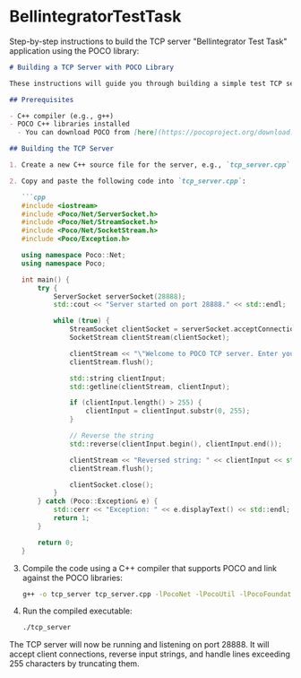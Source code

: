 # BellintegratorTestTask

Step-by-step instructions to build the TCP server "Bellintegrator Test Task" application using the POCO library:

```markdown
# Building a TCP Server with POCO Library

These instructions will guide you through building a simple test TCP server using the POCO C++ library. The server will accept client connections on port 28888, reverse strings entered by clients, and handle lines exceeding 255 characters.

## Prerequisites

- C++ compiler (e.g., g++)
- POCO C++ libraries installed
  - You can download POCO from [here](https://pocoproject.org/download.html) and follow their installation instructions.

## Building the TCP Server

1. Create a new C++ source file for the server, e.g., `tcp_server.cpp`.

2. Copy and paste the following code into `tcp_server.cpp`:

   ```cpp
   #include <iostream>
   #include <Poco/Net/ServerSocket.h>
   #include <Poco/Net/StreamSocket.h>
   #include <Poco/Net/SocketStream.h>
   #include <Poco/Exception.h>

   using namespace Poco::Net;
   using namespace Poco;

   int main() {
       try {
           ServerSocket serverSocket(28888);
           std::cout << "Server started on port 28888." << std::endl;

           while (true) {
               StreamSocket clientSocket = serverSocket.acceptConnection();
               SocketStream clientStream(clientSocket);

               clientStream << "\"Welcome to POCO TCP server. Enter you(sic) string:\"" << std::endl;
               clientStream.flush();

               std::string clientInput;
               std::getline(clientStream, clientInput);

               if (clientInput.length() > 255) {
                   clientInput = clientInput.substr(0, 255);
               }

               // Reverse the string
               std::reverse(clientInput.begin(), clientInput.end());

               clientStream << "Reversed string: " << clientInput << std::endl;
               clientStream.flush();

               clientSocket.close();
           }
       } catch (Poco::Exception& e) {
           std::cerr << "Exception: " << e.displayText() << std::endl;
           return 1;
       }

       return 0;
   }
   ```

3. Compile the code using a C++ compiler that supports POCO and link against the POCO libraries:

   ```bash
   g++ -o tcp_server tcp_server.cpp -lPocoNet -lPocoUtil -lPocoFoundation
   ```

4. Run the compiled executable:

   ```bash
   ./tcp_server
   ```

The TCP server will now be running and listening on port 28888. It will accept client connections, reverse input strings, and handle lines exceeding 255 characters by truncating them.
```
